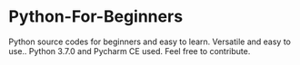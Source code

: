 # Python-For-Beginners
Python source codes for beginners and easy to learn.
Versatile and easy to use..
Python 3.7.0 and Pycharm CE used.
Feel free to contribute.
